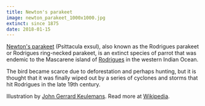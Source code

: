 ```yaml
---
title: Newton's parakeet
image: newton_parakeet_1000x1000.jpg
extinct: since 1875
date: 2018-01-15
---
```


[Newton's parakeet](/remember-lost-species/2018/01/15/newton-parakeet/)
(Psittacula exsul), also known as the Rodrigues parakeet or Rodrigues
ring-necked parakeet, is an extinct species of parrot that was endemic to the
Mascarene island of [Rodrigues](#) in the western Indian Ocean.

The bird became scarce due to deforestation and perhaps hunting, but it is
thought that it was finally wiped out by a series of cyclones and storms that
hit Rodrigues in the late 19th century.

Illustration by [John Gerrard Keulemans](https://ia800201.us.archive.org/BookReader/BookReaderImages.php?zip=/20/items/extinctbirdsatte00roth/extinctbirdsatte00roth_jp2.zip&file=extinctbirdsatte00roth_jp2/extinctbirdsatte00roth_0319.jp2&scale=1&rotate=0).
Read more at [Wikipedia](https://en.wikipedia.org/wiki/Newton's_parakeet).
